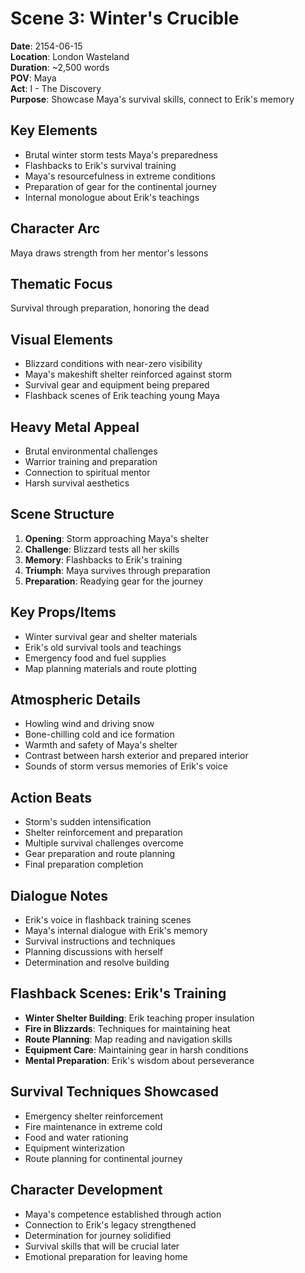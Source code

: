 # Scene 3: Winter's Crucible

**Date**: 2154-06-15  
**Location**: London Wasteland  
**Duration**: ~2,500 words  
**POV**: Maya  
**Act**: I - The Discovery  
**Purpose**: Showcase Maya's survival skills, connect to Erik's memory  

## Key Elements
- Brutal winter storm tests Maya's preparedness
- Flashbacks to Erik's survival training
- Maya's resourcefulness in extreme conditions
- Preparation of gear for the continental journey
- Internal monologue about Erik's teachings

## Character Arc
Maya draws strength from her mentor's lessons

## Thematic Focus
Survival through preparation, honoring the dead

## Visual Elements
- Blizzard conditions with near-zero visibility
- Maya's makeshift shelter reinforced against storm
- Survival gear and equipment being prepared
- Flashback scenes of Erik teaching young Maya

## Heavy Metal Appeal
- Brutal environmental challenges
- Warrior training and preparation
- Connection to spiritual mentor
- Harsh survival aesthetics

## Scene Structure
1. **Opening**: Storm approaching Maya's shelter
2. **Challenge**: Blizzard tests all her skills
3. **Memory**: Flashbacks to Erik's training
4. **Triumph**: Maya survives through preparation
5. **Preparation**: Readying gear for the journey

## Key Props/Items
- Winter survival gear and shelter materials
- Erik's old survival tools and teachings
- Emergency food and fuel supplies
- Map planning materials and route plotting

## Atmospheric Details
- Howling wind and driving snow
- Bone-chilling cold and ice formation
- Warmth and safety of Maya's shelter
- Contrast between harsh exterior and prepared interior
- Sounds of storm versus memories of Erik's voice

## Action Beats
- Storm's sudden intensification
- Shelter reinforcement and preparation
- Multiple survival challenges overcome
- Gear preparation and route planning
- Final preparation completion

## Dialogue Notes
- Erik's voice in flashback training scenes
- Maya's internal dialogue with Erik's memory
- Survival instructions and techniques
- Planning discussions with herself
- Determination and resolve building

## Flashback Scenes: Erik's Training
- **Winter Shelter Building**: Erik teaching proper insulation
- **Fire in Blizzards**: Techniques for maintaining heat
- **Route Planning**: Map reading and navigation skills
- **Equipment Care**: Maintaining gear in harsh conditions
- **Mental Preparation**: Erik's wisdom about perseverance

## Survival Techniques Showcased
- Emergency shelter reinforcement
- Fire maintenance in extreme cold
- Food and water rationing
- Equipment winterization
- Route planning for continental journey

## Character Development
- Maya's competence established through action
- Connection to Erik's legacy strengthened
- Determination for journey solidified
- Survival skills that will be crucial later
- Emotional preparation for leaving home
